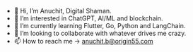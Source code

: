 - 👋 Hi, I’m Anuchit, Digital Shaman.
- 👀 I’m interested in ChatGPT, AI/ML and blockchain.
- 🌱 I’m currently learning Flutter, Go, Python and LangChain.
- 💞️ I’m looking to collaborate with whatever drives me crazy.
- 📫 How to reach me -> anuchit.b@origin55.com

<!---
anuchitorigin/anuchitorigin is a ✨ special ✨ repository because its `README.md` (this file) appears on your GitHub profile.
You can click the Preview link to take a look at your changes.
--->
